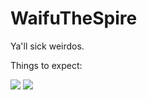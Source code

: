 # WaifuTheSpire
Ya'll sick weirdos.

Things to expect:

<img src = "https://puu.sh/D3azu/fbbaaffd5e.jpg">
<img src = "https://puu.sh/D2fRB/3ff5b10237.jpg">
